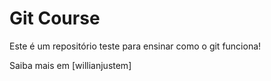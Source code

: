 # Git Course
Este é um repositório teste para ensinar como o git funciona!

Saiba mais em [willianjustem] 
